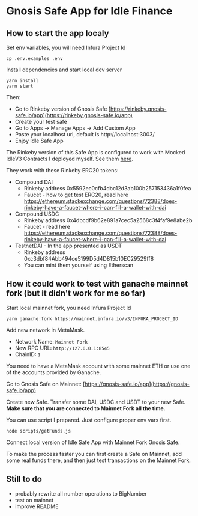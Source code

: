 # Gnosis Safe App for Idle Finance

## How to start the app localy

Set env variables, you will need Infura Project Id

```
cp .env.examples .env
```

Install dependencies and start local dev server

```
yarn install
yarn start
```

Then:

- Go to Rinkeby version of Gnosis Safe [https://rinkeby.gnosis-safe.io/app](https://rinkeby.gnosis-safe.io/app)
- Create your test safe
- Go to Apps -> Manage Apps -> Add Custom App
- Paste your localhost url, default is http://localhost:3003/
- Enjoy Idle Safe App

The Rinkeby version of this Safe App is configured to work with Mocked IdleV3 Contracts I deployed myself. See them [here](https://github.com/krzysu/idle-contract-mock).

They work with these Rinkeby ERC20 tokens:

- Compound DAI
  - Rinkeby address 0x5592ec0cfb4dbc12d3ab100b257153436a1f0fea
  - Faucet - how to get test ERC20, read here https://ethereum.stackexchange.com/questions/72388/does-rinkeby-have-a-faucet-where-i-can-fill-a-wallet-with-dai
- Compound USDC
  - Rinkeby address 0x4dbcdf9b62e891a7cec5a2568c3f4faf9e8abe2b
  - Faucet - read here https://ethereum.stackexchange.com/questions/72388/does-rinkeby-have-a-faucet-where-i-can-fill-a-wallet-with-dai
- TestnetDAI - In the app presented as USDT
  - Rinkeby address 0xc3dbf84Abb494ce5199D5d4D815b10EC29529ff8
  - You can mint them yourself using Etherscan

## How it could work to test with ganache mainnet fork (but it didn't work for me so far)

Start local mainnet fork, you need Infura Project Id

```
yarn ganache:fork https://mainnet.infura.io/v3/INFURA_PROJECT_ID
```

Add new network in MetaMask.

- Network Name: `Mainnet Fork`
- New RPC URL: `http://127.0.0.1:8545`
- ChainID: `1`

You need to have a MetaMask account with some mainnet ETH or use one of the accounts provided by Ganache.

Go to Gnosis Safe on Mainnet: [https://gnosis-safe.io/app](https://gnosis-safe.io/app)

Create new Safe. Transfer some DAI, USDC and USDT to your new Safe. **Make sure that you are connected to Mainnet Fork all the time.**

You can use script I prepared. Just configure proper env vars first.

```
node scripts/getFunds.js
```

Connect local version of Idle Safe App with Mainnet Fork Gnosis Safe.

To make the process faster you can first create a Safe on Mainnet, add some real funds there, and then just test transactions on the Mainnet Fork.

## Still to do

- probably rewrite all number operations to BigNumber
- test on mainnet
- improve README
